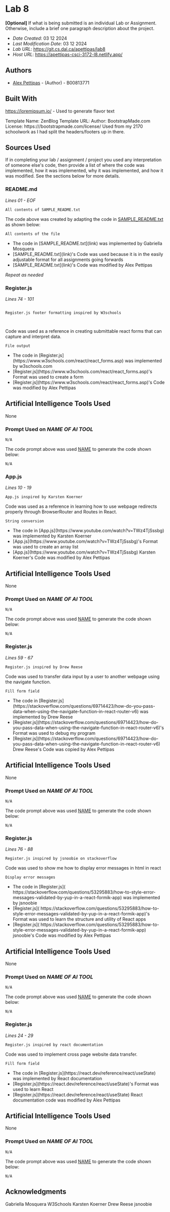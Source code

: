 # Lab 8

**[Optional]** If what is being submitted is an individual Lab or Assignment. Otherwise, include a brief one paragraph description about the project.

* *Date Created*: 03 12 2024
* *Last Modification Date*: 03 12 2024
* *Lab URL*: <https://git.cs.dal.ca/apettipas/lab8>
* *Host URL*: <https://apettipas-csci-3172-l8.netlify.app/>



## Authors

* [Alex Pettipas](al655784@dal.ca) - (Author) - B00813771



## Built With

<!--- Provide a list of the frameworks used to build this application, your list should include the name of the framework used, the url where the framework is available for download and what the framework was used for, see the example below --->

https://loremipsum.io/ - Used to generate flavor text

Template Name: ZenBlog
Template URL: 
Author: BootstrapMade.com
License: https:///bootstrapmade.com/license/
Used from my 2170 schoolwork as I had split the headers/footers up in there.


## Sources Used

If in completing your lab / assignment / project you used any interpretation of someone else's code, then provide a list of where the code was implemented, how it was implemented, why it was implemented, and how it was modified. See the sections below for more details.



### README.md

*Lines 01 - EOF*

```
All contents of SAMPLE_README.txt

```

The code above was created by adapting the code in [SAMPLE_README.txt](https://dal.brightspace.com/d2l/le/content/339466/viewContent/4472749/View) as shown below:

```
All contents of the file

```

- <!---How---> The code in [SAMPLE_README.txt](link) was implemented by Gabriella Mosquera
- <!---Why---> [SAMPLE_README.txt](link)'s Code was used because it is in the easily adjustable format for all assignments going forwards
- <!---How---> [SAMPLE_README.txt](link)'s Code was modified by Alex Pettipas
*Repeat as needed*



### Register.js

*Lines 74 - 101*

```

Register.js footer formatting inspired by W3schools



```

Code was used as a reference in creating submittable react forms that can capture and interpret data.


```
File output

```

- <!---How---> The code in [Register.js](https://www.w3schools.com/react/react_forms.asp) was implemented by w3schools.com
- <!---Why---> [Register.js](https://www.w3schools.com/react/react_forms.asp)'s Format was used to create a form
- <!---How---> [Register.js](https://www.w3schools.com/react/react_forms.asp)'s Code was modified by Alex Pettipas

## Artificial Intelligence Tools Used
None

### Prompt Used on *NAME OF AI TOOL*

```
N/A

```

The code prompt above was used [NAME](link) to generate the code shown below:

```
N/A
```



### App.js

*Lines 10 - 19*

```
App.js inspired by Karsten Koerner

```

Code was used as a reference in learning how to use webpage redirects properly through BrowserRouter and Routes in React.


```
String conversion

```

- <!---How---> The code in [App.js](https://www.youtube.com/watch?v=TWz4TjSssbg) was implemented by Karsten Koerner
- <!---Why---> [App.js](https://www.youtube.com/watch?v=TWz4TjSssbg)'s Format was used to create an array list
- <!---How---> [App.js](https://www.youtube.com/watch?v=TWz4TjSssbg) Karsten Koerner's Code was modified by Alex Pettipas

## Artificial Intelligence Tools Used
None

### Prompt Used on *NAME OF AI TOOL*

```
N/A

```

The code prompt above was used [NAME](link) to generate the code shown below:

```
N/A
```



### Register.js

*Lines 59 - 67*

```
Register.js inspired by Drew Reese

```

Code was used to transfer data input by a user to another webpage using the navigate function.


```
Fill form field

```

- <!---How---> The code in [Register.js](https://stackoverflow.com/questions/69714423/how-do-you-pass-data-when-using-the-navigate-function-in-react-router-v6) was implemented by Drew Reese
- <!---Why---> [Register.js](https://stackoverflow.com/questions/69714423/how-do-you-pass-data-when-using-the-navigate-function-in-react-router-v6)'s Format was used to debug my program
- <!---How---> [Register.js](https://stackoverflow.com/questions/69714423/how-do-you-pass-data-when-using-the-navigate-function-in-react-router-v6) Drew Reese's Code was copied by Alex Pettipas

## Artificial Intelligence Tools Used
None

### Prompt Used on *NAME OF AI TOOL*

```
N/A

```

The code prompt above was used [NAME](link) to generate the code shown below:

```
N/A
```



### Register.js

*Lines 76 - 88*

```
Register.js inspired by jsnoobie on stackoverflow

```

Code was used to show me how to display error messages in html in react


```
Display error messages

```

- <!---How---> The code in [Register.js]( https://stackoverflow.com/questions/53295883/how-to-style-error-messages-validated-by-yup-in-a-react-formik-app) was implemented by jsnoobie
- <!---Why---> [Register.js]( https://stackoverflow.com/questions/53295883/how-to-style-error-messages-validated-by-yup-in-a-react-formik-app)'s Format was used to learn the structure and utility of React apps
- <!---How---> [Register.js]( https://stackoverflow.com/questions/53295883/how-to-style-error-messages-validated-by-yup-in-a-react-formik-app) jsnoobie's Code was modified by Alex Pettipas

## Artificial Intelligence Tools Used


None

### Prompt Used on *NAME OF AI TOOL*

```
N/A

```

The code prompt above was used [NAME](link) to generate the code shown below:

```
N/A
```




### Register.js

*Lines 24 - 29*

```
Register.js inspired by react documentation

```

Code was used to implement cross page website data transfer.


```
Fill form field

```

- <!---How---> The code in [Register.js](https://react.dev/reference/react/useState) was implemented by React documentation
- <!---Why---> [Register.js](https://react.dev/reference/react/useState)'s Format was used to learn React
- <!---How---> [Register.js](https://react.dev/reference/react/useState) React documentation code was modified by Alex Pettipas

## Artificial Intelligence Tools Used


None

### Prompt Used on *NAME OF AI TOOL*

```
N/A

```

The code prompt above was used [NAME](link) to generate the code shown below:

```
N/A
```



## Acknowledgments

Gabriella Mosquera
W3Schools
Karsten Koerner
Drew Reese
jsnoobie


